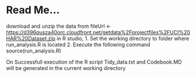 # Read Me...
download and unzip the data from fileUrl <- https://d396qusza40orc.cloudfront.net/getdata%2Fprojectfiles%2FUCI%20HAR%20Dataset.zip
in R studio, 
        1. Set the working directory to folder where run_analysis.R is located
        2. Execute the following command source(run_analysis.R)
        
On Successfull execution of the R script Tidy_data.txt and Codebook.MD will be generated in the current working directory
         
         
